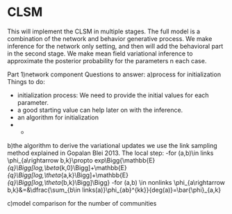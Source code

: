 # CLSM
This will implement the CLSM in multiple stages.
The full model is a combination of the network and behavior generative process.
We make inference for the network only setting, and then will add the behavioral part in the second stage.
We make mean field variational inference to approximate the posterior probability for the parameters n each case.

Part 1)network component
Questions to answer:
a)process for initialization
Things to do:
- initialization process: We need to provide the initial values for each parameter.
- a good starting value can help later on with the inference.
- an algorithm for initialization
- 
  - 
b)the algorithm to derive the variational updates
we use the link sampling method explained in Gopalan Blei 2013.
The local step:
-for (a,b)\in links
\phi_{a\rightarrow b,k}\propto exp\Bigg\{\mathbb{E}_{q}\Bigg[log\,\beta_{k,0}\Bigg]+\mathbb{E}_{q}\Bigg[log\,\theta_{a,k}\Bigg]+\mathbb{E}_{q}\Bigg[log\,\theta_{b,k}\Bigg]\Bigg\}
-for (a,b) \in nonlinks
\phi_{a\rightarrow b,k}&=&\dfrac{\sum_{b\in links(a)}\phi_{ab}^{kk}}{deg(a)}=\bar{\phi}_{a,k}

c)model comparison for the number of communities


